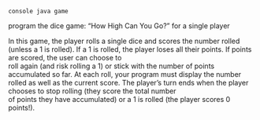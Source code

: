 	console java game
  program	the	dice game:	“How	High	Can	You	Go?” for	a	single player
  
  In	this	game,	the	player	rolls	a	single	dice	and	scores	the	number	rolled	(unless	a	1	is	rolled).
If	a	1	is	rolled,	the	player	loses	all	their	points.	If	points	are	scored,	the	user	can	choose	to	
roll	again	(and	risk	rolling	a	1)	or	stick with	the	number	of	points	accumulated	so	far.
At	each	roll,	your	program	must	display	the	number	rolled	as	well	as	the	current	score.
The	player’s	turn	ends	when	the	player	chooses	to	stop	rolling	(they	score	the	total	number	
of	points	they	have	accumulated)	or	a	1	is	rolled	(the	player	scores	0	points!).
